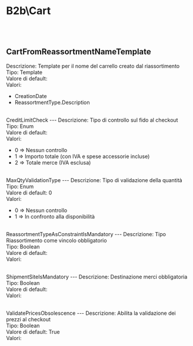 # B2b\Cart

<br><br> 

CartFromReassortmentNameTemplate 
---
Descrizione:  Template per il nome del carrello creato dal riassortimento <br> 
Tipo: Template <br> 
Valore di default:  <br>
Valori:
<ul> 
<li>CreationDate</li>
<li>ReassortmentType.Description</li>
</ul><br>
CreditLimitCheck 
---
Descrizione:  Tipo di controllo sul fido al checkout <br> 
Tipo: Enum <br> 
Valore di default:  <br>
Valori:
<ul> 
<li>0 => Nessun controllo</li>
<li>1 => Importo totale (con IVA e spese accessorie incluse)</li>
<li>2 => Totale merce (IVA esclusa)</li>
</ul><br>
MaxQtyValidationType 
---
Descrizione:  Tipo di validazione della quantità <br> 
Tipo: Enum <br> 
Valore di default: 0 <br>
Valori:
<ul> 
<li>0 => Nessun controllo</li>
<li>1 => In confronto alla disponibilità</li>
</ul><br>
ReassortmentTypeAsConstraintIsMandatory 
---
Descrizione:  Tipo Riassortimento come vincolo obbligatorio <br> 
Tipo: Boolean <br> 
Valore di default:  <br>
Valori:
<ul> 
</ul><br>
ShipmentSiteIsMandatory 
---
Descrizione:  Destinazione merci obbligatoria <br> 
Tipo: Boolean <br> 
Valore di default:  <br>
Valori:
<ul> 
</ul><br>
ValidatePricesObsolescence 
---
Descrizione:  Abilita la validazione dei prezzi al checkout <br> 
Tipo: Boolean <br> 
Valore di default: True <br>
Valori:
<ul> 
</ul><br>

